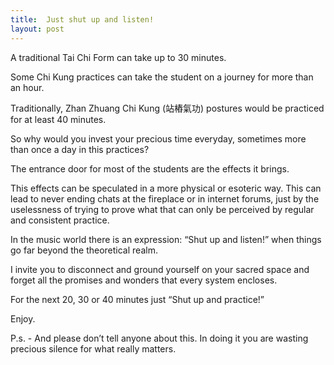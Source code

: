 ```yaml
---
title:  Just shut up and listen!
layout: post
---
```

A traditional Tai Chi Form can take up to 30 minutes.

Some Chi Kung practices can take the student on a journey for more than an hour. 

Traditionally, Zhan Zhuang Chi Kung (站樁氣功) postures would be practiced for at least 40 minutes. 

So why would you invest your precious time everyday, sometimes more than once a day in this practices?

The entrance door for most of the students are the effects it brings. 

This effects can be speculated in a more physical or esoteric way. This can lead to never ending chats at the fireplace or in internet forums, just by the uselessness of trying to prove what that can only be perceived by regular and consistent practice. 

In the music world there is an expression: “Shut up and listen!” when things go far beyond the theoretical realm. 

I invite you to disconnect and ground yourself on your sacred space and forget all the promises and wonders that every system encloses. 

For the next 20, 30 or 40 minutes just “Shut up and practice!”

Enjoy.

P.s. - And please don’t tell anyone about this. In doing it you are wasting precious silence for what really matters.
